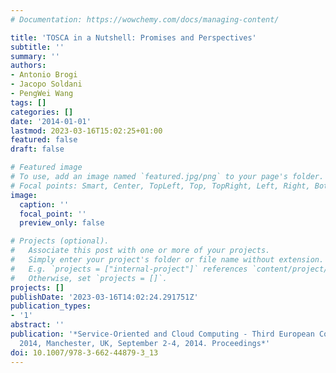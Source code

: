 ```yaml
---
# Documentation: https://wowchemy.com/docs/managing-content/

title: 'TOSCA in a Nutshell: Promises and Perspectives'
subtitle: ''
summary: ''
authors:
- Antonio Brogi
- Jacopo Soldani
- PengWei Wang
tags: []
categories: []
date: '2014-01-01'
lastmod: 2023-03-16T15:02:25+01:00
featured: false
draft: false

# Featured image
# To use, add an image named `featured.jpg/png` to your page's folder.
# Focal points: Smart, Center, TopLeft, Top, TopRight, Left, Right, BottomLeft, Bottom, BottomRight.
image:
  caption: ''
  focal_point: ''
  preview_only: false

# Projects (optional).
#   Associate this post with one or more of your projects.
#   Simply enter your project's folder or file name without extension.
#   E.g. `projects = ["internal-project"]` references `content/project/deep-learning/index.md`.
#   Otherwise, set `projects = []`.
projects: []
publishDate: '2023-03-16T14:02:24.291751Z'
publication_types:
- '1'
abstract: ''
publication: '*Service-Oriented and Cloud Computing - Third European Conference, ESOCC
  2014, Manchester, UK, September 2-4, 2014. Proceedings*'
doi: 10.1007/978-3-662-44879-3_13
---
```

